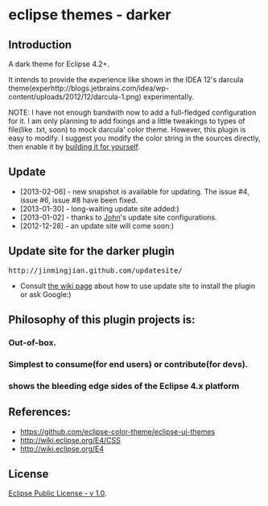 # eclipse themes - darker

## Introduction
A dark theme for Eclipse 4.2+.

It intends to provide the experience like shown in the IDEA 12's darcula theme(experhttp://blogs.jetbrains.com/idea/wp-content/uploads/2012/12/darcula-1.png) experimentally.

NOTE: I have not enough bandwith now to add a full-fledged configuration for it. I am only planning to add fixings and a little tweakings to types of file(like .txt, soon) to mock darcula' color theme. However, this plugin is easy to modify. I suggest you modify the color string in the sources directly, then enable it by [building it for yourself](https://github.com/jinmingjian/eclipse.themes.darker/wiki/How-to-Build-a-Local-Update-site-for-Consuming-Your-Own-modifications).

## Update
* [2013-02-06] - new snapshot is available for updating. The issue #4, issue #6, issue #8 have been fixed.
* [2013-01-30] - long-waiting update site added:)
* [2013-01-02] - thanks to [John](https://github.com/jeckhart)'s update site configurations.
* [2012-12-28] - an update site will come soon:)

## Update site for the darker plugin
<pre>http://jinmingjian.github.com/updatesite/</pre>
* Consult [the wiki page](https://github.com/jinmingjian/eclipse.themes.darker/wiki/How-to-Build-a-Local-Update-site-for-Consuming-Your-Own-modifications) about how to use update site to install the plugin or ask Google:)

## Philosophy of this plugin projects is:
### Out-of-box.
### Simplest to consume(for end users) or contribute(for devs).
### shows the bleeding edge sides of the Eclipse 4.x platform

## References:
* https://github.com/eclipse-color-theme/eclipse-ui-themes
* http://wiki.eclipse.org/E4/CSS
* http://wiki.eclipse.org/E4

## License
[Eclipse Public License - v 1.0](http://www.eclipse.org/legal/epl-v10.html).


